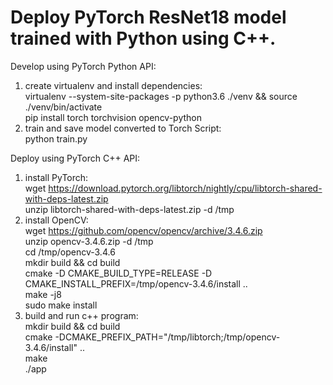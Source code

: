 # Deploy PyTorch ResNet18 model trained with Python using C++.

Develop using PyTorch Python API:
1. create virtualenv and install dependencies:<br/>
virtualenv --system-site-packages -p python3.6 ./venv && source ./venv/bin/activate<br/>
pip install torch torchvision opencv-python<br/>
2. train and save model converted to Torch Script:<br/>
python train.py<br/>

Deploy using PyTorch C++ API:
1. install PyTorch:<br/>
wget https://download.pytorch.org/libtorch/nightly/cpu/libtorch-shared-with-deps-latest.zip<br/>
unzip libtorch-shared-with-deps-latest.zip -d /tmp<br/>
2. install OpenCV:<br/>
wget https://github.com/opencv/opencv/archive/3.4.6.zip<br/>
unzip opencv-3.4.6.zip -d /tmp<br/>
cd /tmp/opencv-3.4.6<br/>
mkdir build && cd build<br/>
cmake -D CMAKE_BUILD_TYPE=RELEASE -D CMAKE_INSTALL_PREFIX=/tmp/opencv-3.4.6/install ..<br/>
make -j8<br/>
sudo make install<br/>
3. build and run c++ program:<br/>
mkdir build && cd build<br/>
cmake -DCMAKE_PREFIX_PATH="/tmp/libtorch;/tmp/opencv-3.4.6/install" ..<br/>
make<br/>
./app<br/>
